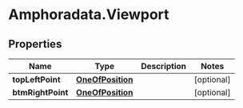 # Amphoradata.Viewport

## Properties

Name | Type | Description | Notes
------------ | ------------- | ------------- | -------------
**topLeftPoint** | [**OneOfPosition**](OneOfPosition.md) |  | [optional] 
**btmRightPoint** | [**OneOfPosition**](OneOfPosition.md) |  | [optional] 


